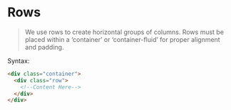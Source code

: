 # Rows

>  We use rows to create horizontal groups of columns. Rows must be placed within a ‘container’ or ‘container-fluid’ for proper alignment and padding.

Syntax:

```html
<div class="container">
  <div class="row">
    <!--Content Here-->
  </div>
</div>
```
